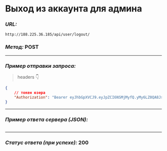 # Выход из аккаунта для админа

### _URL:_

```text
http://188.225.36.185/api/user/logout/
```

### _Метод:_ POST

<hr>

### _Пример отправки запроса:_

> headers 👇

```json
{
    // токен юзера
    "Authorization": "Bearer eyJhbGpXVCJ9.eyJpZCI6NSMjMyfQ.yMy6LZ0QA8JsB3LLl0"
}
```

<hr>

### _Пример ответа сервера (JSON):_

```json
```

<hr>

### _Статус ответа (при успехе):_ 200
